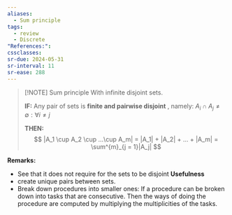 ```yaml
---
aliases:
  - Sum principle
tags:
  - review
  - Discrete
"References:": 
cssclasses:
sr-due: 2024-05-31
sr-interval: 11
sr-ease: 288
---
```


> [!NOTE] Sum principle
> With infinite disjoint sets. 
> 
> **IF:** Any pair of sets is **finite and pairwise disjoint** , namely: $A_i \cap A_j \not = \emptyset : \forall i\not = j$
> 
> **THEN:** 
> $$
> |A_1 \cup A_2 \cup ...\cup A_m| = |A_1| + |A_2| + ... + |A_m| = \sum^{m}_{j = 1}|A_j|
> $$

**Remarks:**
+ See that it does not require for the sets to be disjoint
**Usefulness** 
+ create unique pairs between sets. 
+ Break down procedures into smaller ones: If a procedure can be broken down into tasks that are consecutive. Then the ways of doing the procedure are computed by multiplying the multiplicities of the tasks. 